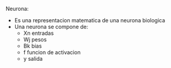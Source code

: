 Neurona:
- Es una representacion matematica de una neurona biologica
- Una neurona se compone de:
  - Xn entradas
  - Wj pesos 
  - Bk bias
  - f funcion de activacion
  - y salida

